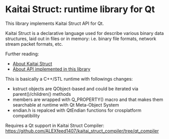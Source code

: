 # Kaitai Struct: runtime library for Qt

This library implements Kaitai Struct API for Qt.

Kaitai Struct is a declarative language used for describe various binary
data structures, laid out in files or in memory: i.e. binary file
formats, network stream packet formats, etc.

Further reading:

* [About Kaitai Struct](https://kaitai.io/)
* [About API implemented in this library](https://doc.kaitai.io/stream_api.html)

This is basically a C++/STL runtime with followings changes:  

* kstruct objects are QObject-based and could be iterated via parent()/children() methods
* members are wrapped with Q_PROPERTY() macro and that makes them searchable at runtime with Qt Meta-Object System
* endian.h is repalced with QtEndian functions for crosplatform compatibility  

Requires a Qt support in Kaitai Struct Compiler: https://github.com/ALEXfeed1407/kaitai_struct_compiler/tree/qt_compiler
